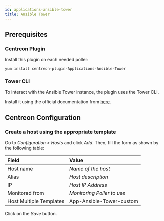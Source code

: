 ```yaml
---
id: applications-ansible-tower
title: Ansible Tower
---
```


## Prerequisites

### Centreon Plugin

Install this plugin on each needed poller:

``` shell
yum install centreon-plugin-Applications-Ansible-Tower
```

### Tower CLI

To interact with the Ansible Tower instance, the plugin uses the Tower CLI.

Install it using the official documentation from [here](https://docs.ansible.com/ansible-tower/latest/html/towercli/usage#installation).

## Centreon Configuration

### Create a host using the appropriate template

Go to *Configuration \> Hosts* and click *Add*. Then, fill the form as shown by
the following table:

| Field                   | Value                      |
| :---------------------- | :------------------------- |
| Host name               | *Name of the host*         |
| Alias                   | *Host description*         |
| IP                      | *Host IP Address*          |
| Monitored from          | *Monitoring Poller to use* |
| Host Multiple Templates | App-Ansible-Tower-custom   |

Click on the *Save* button.
